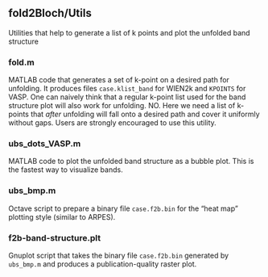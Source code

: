 ## fold2Bloch/Utils

Utilities that help to generate a list of k points and plot the unfolded band structure

### fold.m

MATLAB code that generates a set of k-point on a desired path for unfolding. It produces files `case.klist_band` for WIEN2k and `KPOINTS` for VASP. One can naively think that a regular k-point list used for the band structure plot will also work for unfolding. NO. Here we need a list of k-points that _after_ unfolding will fall onto a desired path and cover it uniformly without gaps. Users are strongly encouraged to use this utility.

### ubs_dots_VASP.m

MATLAB code to plot the unfolded band structure as a bubble plot. This is the fastest way to visualize bands.

### ubs_bmp.m

Octave script to prepare a binary file `case.f2b.bin` for the “heat map” plotting style (similar to ARPES).

### f2b-band-structure.plt

Gnuplot script that takes the binary file `case.f2b.bin` generated by `ubs_bmp.m` and produces a publication-quality raster plot.
